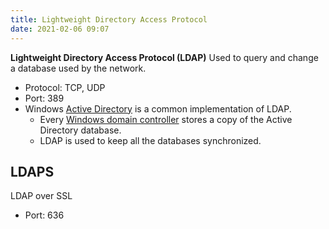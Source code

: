 ```yaml
---
title: Lightweight Directory Access Protocol
date: 2021-02-06 09:07
---
```


**Lightweight Directory Access Protocol (LDAP)**
Used to query and change a database used by the network.

* Protocol: TCP, UDP
* Port: 389
* Windows [Active Directory](2021-06-26--09-54-23Z--active_directory.md) is a
	common implementation of LDAP.
	+ Every [Windows domain controller](2021-02-05--06-53-25Z--kerberos.md) stores
		a copy of the Active Directory database.
	+ LDAP is used to keep all the databases synchronized.

## LDAPS

LDAP over SSL
* Port: 636

